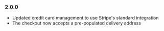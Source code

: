 ### 2.0.0
- Updated credit card management to use Stripe's standard integration
- The checkout now accepts a pre-populated delivery address
